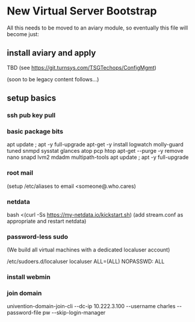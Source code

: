 # New Virtual Server Bootstrap

All this needs to be moved to an aviary module, so eventually this file will 
become just:

## install aviary and apply 
TBD (see https://git.turnsys.com/TSGTechops/ConfigMgmt)



(soon to be legacy content follows...)

## setup basics 

### ssh pub key pull 

### basic package bits

apt update ; apt -y full-upgrade 
apt-get -y install logwatch molly-guard tuned snmpd sysstat glances atop pcp htop
apt-get --purge -y remove nano snapd lvm2 mdadm multipath-tools
apt update ; apt -y full-upgrade 

### root mail
(setup /etc/aliases to email <someone@.who.cares)

### netdata

bash <(curl -Ss https://my-netdata.io/kickstart.sh) 
(add stream.conf as appropriate and restart netdata) 

### password-less sudo

(We build all virtual machines with a dedicated localuser account)

/etc/sudoers.d/localuser
localuser ALL=(ALL) NOPASSWD: ALL

### install webmin


### join domain
univention-domain-join-cli --dc-ip 10.222.3.100 --username charles --password-file pw --skip-login-manager

